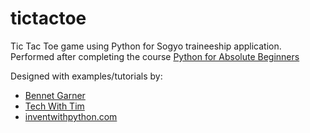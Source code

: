 # tictactoe
Tic Tac Toe game using Python for Sogyo traineeship application.
Performed after completing the course [Python for Absolute Beginners](https://www.udemy.com/course/python-for-absolute-beginners-u/)

Designed with examples/tutorials by:
* [Bennet Garner](https://medium.com/@BennettGarner/tic-tac-toe-series-starting-small-with-python-86e2f49db797)
* [Tech With Tim](https://techwithtim.net/tutorials/python-programming/tic-tac-toe-tutorial/)
* [inventwithpython.com](https://inventwithpython.com/chapter10.html)